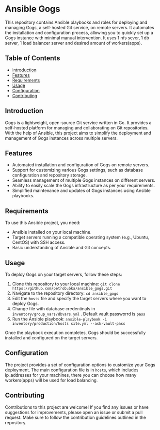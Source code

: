 # Ansible Gogs

This repository contains Ansible playbooks and roles for deploying and managing Gogs, a self-hosted Git service, on remote servers. It automates the installation and configuration process, allowing you to quickly set up a Gogs instance with minimal manual intervention. It uses 1 nfs sever, 1 db server, 1 load balancer server and desired amount of workers(apps).

## Table of Contents

- [Introduction](#introduction)
- [Features](#features)
- [Requirements](#requirements)
- [Usage](#usage)
- [Configuration](#configuration)
- [Contributing](#contributing)

## Introduction

Gogs is a lightweight, open-source Git service written in Go. It provides a self-hosted platform for managing and collaborating on Git repositories. With the help of Ansible, this project aims to simplify the deployment and management of Gogs instances across multiple servers.

## Features

- Automated installation and configuration of Gogs on remote servers.
- Support for customizing various Gogs settings, such as database configuration and repository storage.
- Seamless management of multiple Gogs instances on different servers.
- Ability to easily scale the Gogs infrastructure as per your requirements.
- Simplified maintenance and updates of Gogs instances using Ansible playbooks.

## Requirements

To use this Ansible project, you need:

- Ansible installed on your local machine.
- Target servers running a compatible operating system (e.g., Ubuntu, CentOS) with SSH access.
- Basic understanding of Ansible and Git concepts.

## Usage

To deploy Gogs on your target servers, follow these steps:

1. Clone this repository to your local machine: `git clone https://github.com/petrobubka/ansible_gogs.git`
2. Navigate to the repository directory: `cd ansible_gogs`
3. Edit the `hosts` file and specify the target servers where you want to deploy Gogs.
4. Change file with database credentinals in `inventory/group_vars/dbvars.yml`  . Default vault passworrd is `pass`
5. Run the Ansible playbook: `ansible-playbook -i inventory/production/hosts site.yml --ask-vault-pass`

Once the playbook execution completes, Gogs should be successfully installed and configured on the target servers.

## Configuration

The project provides a set of configuration options to customize your Gogs deployment. The main configuration file is in `hosts`, which includes ip_addresses for your machines, there you can choose how many workers(apps) will be used for load balancing.


## Contributing

Contributions to this project are welcome! If you find any issues or have suggestions for improvements, please open an issue or submit a pull request. Make sure to follow the contribution guidelines outlined in the repository.
